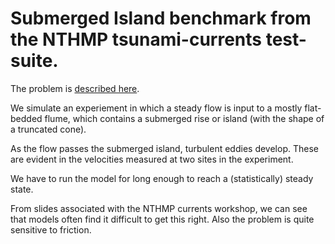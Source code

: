 # Submerged Island benchmark from the NTHMP tsunami-currents test-suite.

The problem is [described here](http://coastal.usc.edu/currents_workshop/problems/prob1.html).

We simulate an experiement in which a steady flow is input to a mostly flat-bedded flume, which contains a submerged rise or island (with the shape of a truncated cone).

As the flow passes the submerged island, turbulent eddies develop. These are evident in the velocities measured at two sites in the experiment.

We have to run the model for long enough to reach a (statistically) steady state.

From slides associated with the NTHMP currents workshop, we can see that models often find it difficult to get this right. Also the problem is quite sensitive to friction.
